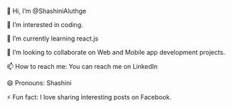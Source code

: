 👋 Hi, I’m @ShashiniAluthge
  
👀 I’m interested in coding.

🌱 I’m currently learning react.js

💞️ I’m looking to collaborate on Web and Mobile app development projects.

📫 How to reach me: You can reach me on  LinkedIn 

😄 Pronouns: Shashini

⚡ Fun fact: I love sharing interesting posts on Facebook.

